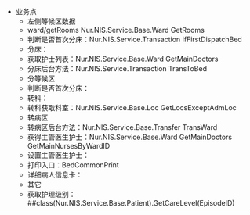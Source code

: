 * 业务点
  * 左侧等候区数据
  * ward/getRooms  Nur.NIS.Service.Base.Ward  GetRooms
  * 判断是否首次分床：Nur.NIS.Service.Transaction  IfFirstDispatchBed
  * 分床：
  * 获取护士列表：Nur.NIS.Service.Base.Ward  GetMainDoctors
  * 分床后台方法：Nur.NIS.Service.Transaction  TransToBed
  * 分等候区
  * 判断是否首次分床：
  * 转科：
  * 转科获取科室：Nur.NIS.Service.Base.Loc  GetLocsExceptAdmLoc
  * 转病区
  * 转病区后台方法：Nur.NIS.Service.Base.Transfer	TransWard
  * 获得主管医生护士：Nur.NIS.Service.Base.Ward  GetMainDoctors  GetMainNursesByWardID
  * 设置主管医生护士：
  * 打印入口：BedCommonPrint
  * 详细病人信息卡：
  * 其它
  * 获取护理级别：##class(Nur.NIS.Service.Base.Patient).GetCareLevel(EpisodeID)
